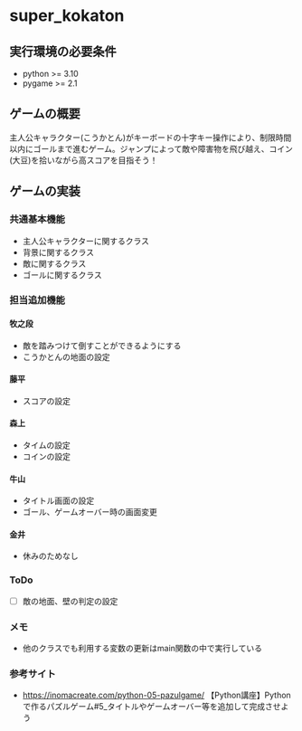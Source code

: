 # super_kokaton
## 実行環境の必要条件
* python >= 3.10
* pygame >= 2.1
## ゲームの概要
主人公キャラクター(こうかとん)がキーボードの十字キー操作により、制限時間以内にゴールまで進むゲーム。ジャンプによって敵や障害物を飛び越え、コイン(大豆)を拾いながら高スコアを目指そう！
## ゲームの実装
### 共通基本機能
* 主人公キャラクターに関するクラス
* 背景に関するクラス
* 敵に関するクラス
* ゴールに関するクラス
### 担当追加機能
#### 牧之段
* 敵を踏みつけて倒すことができるようにする
* こうかとんの地面の設定
#### 藤平
* スコアの設定
#### 森上
* タイムの設定
* コインの設定
#### 牛山
* タイトル画面の設定
* ゴール、ゲームオーバー時の画面変更
#### 金井
* 休みのためなし
### ToDo
- [ ] 敵の地面、壁の判定の設定
### メモ
* 他のクラスでも利用する変数の更新はmain関数の中で実行している
### 参考サイト
* https://inomacreate.com/python-05-pazulgame/ 【Python講座】Pythonで作るパズルゲーム#5_タイトルやゲームオーバー等を追加して完成させよう
